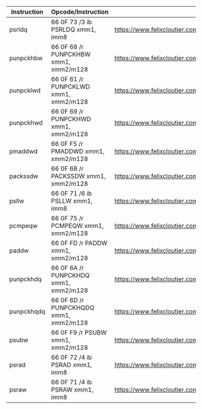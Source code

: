 | Instruction | Opcode/Instruction                     | Source                                                                     |
| ----------- | -------------------------------------- | -------------------------------------------------------------------------- |
| psrldq      | 66 0F 73 /3 ib PSRLDQ xmm1, imm8       | https://www.felixcloutier.com/x86/psrldq                                   |
| punpckhbw   | 66 0F 68 /r PUNPCKHBW xmm1, xmm2/m128  | https://www.felixcloutier.com/x86/punpckhbw:punpckhwd:punpckhdq:punpckhqdq |
| punpcklwd   | 66 0F 61 /r PUNPCKLWD xmm1, xmm2/m128  | https://www.felixcloutier.com/x86/punpcklbw:punpcklwd:punpckldq:punpcklqdq |
| punpckhwd   | 66 0F 69 /r PUNPCKHWD xmm1, xmm2/m128  | https://www.felixcloutier.com/x86/punpckhbw:punpckhwd:punpckhdq:punpckhqdq |
| pmaddwd     | 66 0F F5 /r PMADDWD xmm1, xmm2/m128    | https://www.felixcloutier.com/x86/pmaddwd                                  |
| packssdw    | 66 0F 6B /r PACKSSDW xmm1, xmm2/m128   | https://www.felixcloutier.com/x86/packsswb:packssdw                        |
| psllw       | 66 0F 71 /6 ib PSLLW xmm1, imm8        | https://www.felixcloutier.com/x86/psllw:pslld:psllq                        |
| pcmpeqw     | 66 0F 75 /r PCMPEQW xmm1, xmm2/m128    | https://www.felixcloutier.com/x86/pcmpeqb:pcmpeqw:pcmpeqd                  |
| paddw       | 66 0F FD /r PADDW xmm1, xmm2/m128      | https://www.felixcloutier.com/x86/paddb:paddw:paddd:paddq                  |
| punpckhdq   | 66 0F 6A /r PUNPCKHDQ xmm1, xmm2/m128  | https://www.felixcloutier.com/x86/punpckhbw:punpckhwd:punpckhdq:punpckhqdq |
| punpckhqdq  | 66 0F 6D /r PUNPCKHQDQ xmm1, xmm2/m128 | https://www.felixcloutier.com/x86/punpckhbw:punpckhwd:punpckhdq:punpckhqdq |
| psubw       | 66 0F F9 /r PSUBW xmm1, xmm2/m128      | https://www.felixcloutier.com/x86/psubb:psubw:psubd                        |
| psrad       | 66 0F 72 /4 ib PSRAD xmm1, imm8        | https://www.felixcloutier.com/x86/psraw:psrad:psraq                        |
| psraw       | 66 0F 71 /4 ib PSRAW xmm1, imm8        | https://www.felixcloutier.com/x86/psraw:psrad:psraq                        |